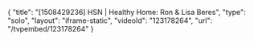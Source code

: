 {
    "title": "[1508429236] HSN | Healthy Home: Ron & Lisa Beres",
    "type": "solo",
    "layout": "iframe-static",
    "videoId": "123178264",
    "url": "\/tvpembed\/123178264"
}